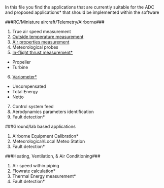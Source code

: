 In this file you find the applications that are currently suitable for the ADC and proposed applications* that should be implemented within the software

###RC/Miniature aircraft/Telemetry/Airborne###

1. True air speed measurement
2. [Outside temperature measurement](http://www.basicairdata.eu/projects/airdatacomputer/library-use-case-sd-enabled-temperature-logger/)
3. [Air properties measurement](http://www.basicairdata.eu/projects/airdatacomputer/library-use-case-sd-enabled-temperature-logger/)
4. Meteorological probes
5. [In-flight thrust measurement*](http://arc.aiaa.org/doi/abs/10.2514/3.43575?journalCode=ja)
 * Propeller
 * Turbine
6. [Variometer*](https://en.wikipedia.org/wiki/Variometer)
 * Uncompensated
 * Total Energy
 * Netto
7. Control system feed
8. Aerodynamics parameters identification
9. Fault detection*

###Ground/lab based applications

1. Airborne Equipment Calibration*
2. Meteorological/Local Meteo Station
3. Fault detection*

###Heating, Ventilation, & Air Conditioning###

1. Air speed within piping
2. Flowrate calculation*
3. Thermal Energy measurement*
4. Fault detection*
